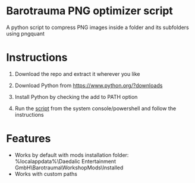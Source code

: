 # Barotrauma PNG optimizer script
 A python script to compress PNG images inside a folder and its subfolders using pngquant

# Instructions
1. Download the repo and extract it wherever you like

2. Download Python from https://www.python.org/?downloads

3. Install Python by checking the add to PATH option

4. Run the [script](./Barotrauma_PNG_optimizer.py) from the system console/powershell and follow the instructions

# Features
- Works by default with mods installation folder: %localappdata%\Daedalic Entertainment GmbH\Barotrauma\WorkshopMods\Installed
- Works with custom paths
